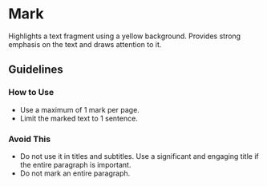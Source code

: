 # Mark

Highlights a text fragment using a yellow background.
Provides strong emphasis on the text and draws attention to it.

## Guidelines

### How to Use

- Use a maximum of 1 mark per page.
- Limit the marked text to 1 sentence.

### Avoid This

- Do not use it in titles and subtitles.
  Use a significant and engaging title if the entire paragraph is important.
- Do not mark an entire paragraph.
